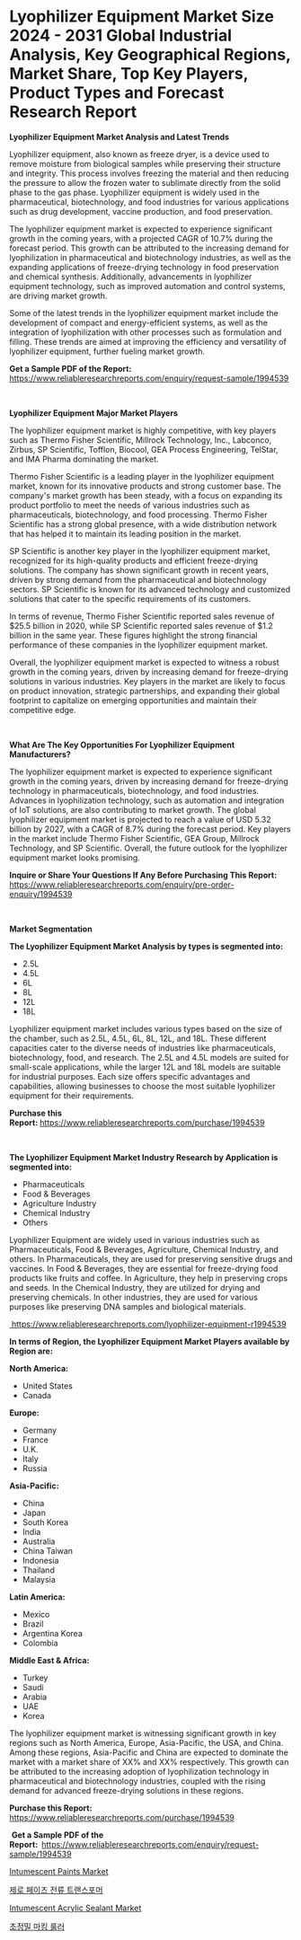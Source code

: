 <p><h1>Lyophilizer Equipment Market Size 2024 - 2031 Global Industrial Analysis, Key Geographical Regions, Market Share, Top Key Players, Product Types and Forecast Research Report</h1></p><p><strong>Lyophilizer Equipment Market Analysis and Latest Trends</strong></p>
<p><p>Lyophilizer equipment, also known as freeze dryer, is a device used to remove moisture from biological samples while preserving their structure and integrity. This process involves freezing the material and then reducing the pressure to allow the frozen water to sublimate directly from the solid phase to the gas phase. Lyophilizer equipment is widely used in the pharmaceutical, biotechnology, and food industries for various applications such as drug development, vaccine production, and food preservation.</p><p>The lyophilizer equipment market is expected to experience significant growth in the coming years, with a projected CAGR of 10.7% during the forecast period. This growth can be attributed to the increasing demand for lyophilization in pharmaceutical and biotechnology industries, as well as the expanding applications of freeze-drying technology in food preservation and chemical synthesis. Additionally, advancements in lyophilizer equipment technology, such as improved automation and control systems, are driving market growth.</p><p>Some of the latest trends in the lyophilizer equipment market include the development of compact and energy-efficient systems, as well as the integration of lyophilization with other processes such as formulation and filling. These trends are aimed at improving the efficiency and versatility of lyophilizer equipment, further fueling market growth.</p></p>
<p><strong>Get a Sample PDF of the Report:&nbsp;</strong> <a href="https://www.reliableresearchreports.com/enquiry/request-sample/1994539">https://www.reliableresearchreports.com/enquiry/request-sample/1994539</a></p>
<p>&nbsp;</p>
<p><strong>Lyophilizer Equipment Major Market Players</strong></p>
<p><p>The lyophilizer equipment market is highly competitive, with key players such as Thermo Fisher Scientific, Millrock Technology, Inc., Labconco, Zirbus, SP Scientific, Tofflon, Biocool, GEA Process Engineering, TelStar, and IMA Pharma dominating the market.</p><p>Thermo Fisher Scientific is a leading player in the lyophilizer equipment market, known for its innovative products and strong customer base. The company's market growth has been steady, with a focus on expanding its product portfolio to meet the needs of various industries such as pharmaceuticals, biotechnology, and food processing. Thermo Fisher Scientific has a strong global presence, with a wide distribution network that has helped it to maintain its leading position in the market.</p><p>SP Scientific is another key player in the lyophilizer equipment market, recognized for its high-quality products and efficient freeze-drying solutions. The company has shown significant growth in recent years, driven by strong demand from the pharmaceutical and biotechnology sectors. SP Scientific is known for its advanced technology and customized solutions that cater to the specific requirements of its customers.</p><p>In terms of revenue, Thermo Fisher Scientific reported sales revenue of $25.5 billion in 2020, while SP Scientific reported sales revenue of $1.2 billion in the same year. These figures highlight the strong financial performance of these companies in the lyophilizer equipment market. </p><p>Overall, the lyophilizer equipment market is expected to witness a robust growth in the coming years, driven by increasing demand for freeze-drying solutions in various industries. Key players in the market are likely to focus on product innovation, strategic partnerships, and expanding their global footprint to capitalize on emerging opportunities and maintain their competitive edge.</p></p>
<p>&nbsp;</p>
<p><strong>What Are The Key Opportunities For Lyophilizer Equipment Manufacturers?</strong></p>
<p><p>The lyophilizer equipment market is expected to experience significant growth in the coming years, driven by increasing demand for freeze-drying technology in pharmaceuticals, biotechnology, and food industries. Advances in lyophilization technology, such as automation and integration of IoT solutions, are also contributing to market growth. The global lyophilizer equipment market is projected to reach a value of USD 5.32 billion by 2027, with a CAGR of 8.7% during the forecast period. Key players in the market include Thermo Fisher Scientific, GEA Group, Millrock Technology, and SP Scientific. Overall, the future outlook for the lyophilizer equipment market looks promising.</p></p>
<p><strong>Inquire or Share Your Questions If Any Before Purchasing This Report:</strong> <a href="https://www.reliableresearchreports.com/enquiry/pre-order-enquiry/1994539">https://www.reliableresearchreports.com/enquiry/pre-order-enquiry/1994539</a></p>
<p>&nbsp;</p>
<p><strong>Market Segmentation</strong></p>
<p><strong>The Lyophilizer Equipment Market Analysis by types is segmented into:</strong></p>
<p><ul><li>2.5L</li><li>4.5L</li><li>6L</li><li>8L</li><li>12L</li><li>18L</li></ul></p>
<p><p>Lyophilizer equipment market includes various types based on the size of the chamber, such as 2.5L, 4.5L, 6L, 8L, 12L, and 18L. These different capacities cater to the diverse needs of industries like pharmaceuticals, biotechnology, food, and research. The 2.5L and 4.5L models are suited for small-scale applications, while the larger 12L and 18L models are suitable for industrial purposes. Each size offers specific advantages and capabilities, allowing businesses to choose the most suitable lyophilizer equipment for their requirements.</p></p>
<p><strong>Purchase this Report:&nbsp;</strong><a href="https://www.reliableresearchreports.com/purchase/1994539">https://www.reliableresearchreports.com/purchase/1994539</a></p>
<p>&nbsp;</p>
<p><strong>The Lyophilizer Equipment Market Industry Research by Application is segmented into:</strong></p>
<p><ul><li>Pharmaceuticals</li><li>Food & Beverages</li><li>Agriculture Industry</li><li>Chemical Industry</li><li>Others</li></ul></p>
<p><p>Lyophilizer Equipment are widely used in various industries such as Pharmaceuticals, Food & Beverages, Agriculture, Chemical Industry, and others. In Pharmaceuticals, they are used for preserving sensitive drugs and vaccines. In Food & Beverages, they are essential for freeze-drying food products like fruits and coffee. In Agriculture, they help in preserving crops and seeds. In the Chemical Industry, they are utilized for drying and preserving chemicals. In other industries, they are used for various purposes like preserving DNA samples and biological materials.</p></p>
<p><a href="https://www.reliableresearchreports.com/lyophilizer-equipment-r1994539">&nbsp;https://www.reliableresearchreports.com/lyophilizer-equipment-r1994539</a></p>
<p><strong>In terms of Region, the Lyophilizer Equipment Market Players available by Region are:</strong></p>
<p>
    <p> <strong> North America: </strong>
        <ul>
            <li>United States</li>
            <li>Canada</li>
        </ul>
        </p> 
    <p> <strong> Europe: </strong>
        <ul>
            <li>Germany</li>
            <li>France</li>
            <li>U.K.</li>
            <li>Italy</li>
            <li>Russia</li>
        </ul>
        </p> 
    <p> <strong> Asia-Pacific: </strong>
        <ul>
            <li>China</li>
            <li>Japan</li>
            <li>South Korea</li>
            <li>India</li>
            <li>Australia</li>
            <li>China Taiwan</li>
            <li>Indonesia</li>
            <li>Thailand</li>
            <li>Malaysia</li>
        </ul>
        </p> 
    <p> <strong> Latin America: </strong>
        <ul>
            <li>Mexico</li>
            <li>Brazil</li>
            <li>Argentina Korea</li>
            <li>Colombia</li>
        </ul>
        </p> 
    <p> <strong> Middle East & Africa: </strong>
        <ul>
            <li>Turkey</li>
            <li>Saudi</li>
            <li>Arabia</li>
            <li>UAE</li>
            <li>Korea</li>
        </ul>
    </p>
    </p>
<p><p>The lyophilizer equipment market is witnessing significant growth in key regions such as North America, Europe, Asia-Pacific, the USA, and China. Among these regions, Asia-Pacific and China are expected to dominate the market with a market share of XX% and XX% respectively. This growth can be attributed to the increasing adoption of lyophilization technology in pharmaceutical and biotechnology industries, coupled with the rising demand for advanced freeze-drying solutions in these regions.</p></p>
<p><strong>Purchase this Report: </strong><a href="https://www.reliableresearchreports.com/purchase/1994539">https://www.reliableresearchreports.com/purchase/1994539</a></p>
<p>&nbsp;<strong>Get a Sample PDF of the Report:&nbsp;&nbsp;</strong><a href="https://www.reliableresearchreports.com/enquiry/request-sample/1994539">https://www.reliableresearchreports.com/enquiry/request-sample/1994539</a></p>
<p><strong></strong></p>
<p><p><a href="https://issuu.com/reportprime-2/docs/intumescent-paints-market-size-2030.pptx">Intumescent Paints Market</a></p><p><a href="https://github.com/hzumrdvas204296/Market-Research-Report-List-1/blob/main/581230531498.md">제로 페이즈 전류 트랜스포머</a></p><p><a href="https://issuu.com/reportprime-2/docs/intumescent-acrylic-sealant-market-size-2030.pptx">Intumescent Acrylic Sealant Market</a></p><p><a href="https://github.com/PhilToryphy7876567/Market-Research-Report-List-1/blob/main/349501031499.md">초정밀 마킹 룰러</a></p></p>